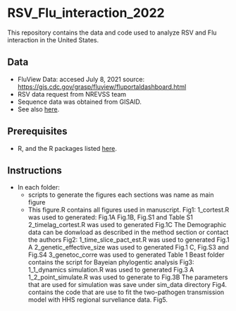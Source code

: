 # RSV_Flu_interaction_2022
This repository contains the data and code used to analyze RSV and Flu interaction in the United States.

## Data

* FluView Data: accesed July 8, 2021
source: https://gis.cdc.gov/grasp/fluview/fluportaldashboard.html
* RSV data request from NREVSS team
* Sequence data was obtained from GISAID.
* See also [here](Genetic_analysis/README.md).

## Prerequisites
* R, and the R packages listed [here](./src/libraries.R).


## Instructions
* In each folder:
    - scripts to generate the figures each sections was name as main figure
    - This figure.R contains all figures used in manuscript.
Fig1: 1_cortest.R was used to generated: Fig.1A Fig.1B, Fig.S1 and Table S1
    2_timelag_cortest.R was used to generated Fig.1C
    The Demographic data can be donwload as described in the method section or contact the authors
Fig2:  1_time_slice_pact_est.R was used to generated Fig.1 A
2_genetic_effective_size was used to generated Fig.1 C, Fig.S3 and Fig.S4
3_genetoc_corre was used to generated Table 1
Beast folder contains the script for Bayeian phylogentic analysis
Fig3: 1_1_dynamics simulation.R was used to generated Fig.3 A 
1_2_point_simulate.R was used to generate to Fig.3B
The parameters that are used for simulation was save under sim_data directory
Fig4. contains the code that are use to fit the two-pathogen transmission model with HHS regional surveliance data.
Fig5.



